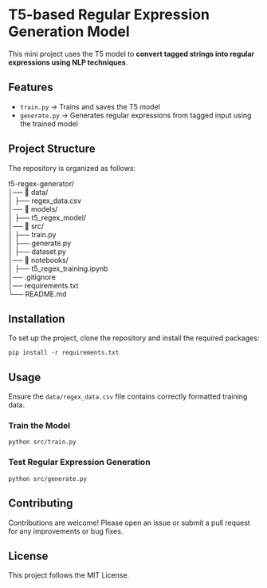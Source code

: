 # T5-based Regular Expression Generation Model

This mini project uses the T5 model to **convert tagged strings into regular expressions using NLP techniques**.

## Features

- `train.py` → Trains and saves the T5 model
- `generate.py` → Generates regular expressions from tagged input using the trained model
 
## Project Structure

The repository is organized as follows:

t5-regex-generator/  
│── 📂 data/                                                                                                                                                                                      
│   ├── regex_data.csv          
│── 📂 models/                  
│   ├── t5_regex_model/         
│── 📂 src/                    
│   ├── train.py                
│   ├── generate.py            
│   ├── dataset.py              
│── 📂 notebooks/               
│   ├── t5_regex_training.ipynb                                                                        
│── .gitignore                  
│── requirements.txt            
└── README.md                   

## Installation
To set up the project, clone the repository and install the required packages:

````
pip install -r requirements.txt
````

## Usage

Ensure the `data/regex_data.csv` file contains correctly formatted training data.

### Train the Model

````
python src/train.py
````

### Test Regular Expression Generation

````
python src/generate.py
````

## Contributing

Contributions are welcome! Please open an issue or submit a pull request for any improvements or bug fixes.

## License

This project follows the MIT License.





